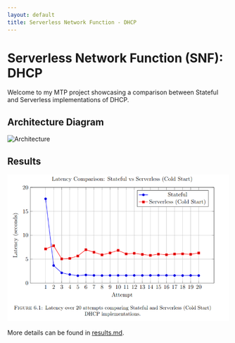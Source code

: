 ```yaml
---
layout: default
title: Serverless Network Function - DHCP
---
```


# Serverless Network Function (SNF): DHCP

Welcome to my MTP project showcasing a comparison between Stateful and Serverless implementations of DHCP.

## Architecture Diagram

![Architecture](assets/images/entire_archi.png)

## Results

![Latency Comparison](assets/images/Result_Graph.png)

More details can be found in [results.md](results.md).
